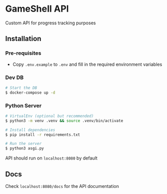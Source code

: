 # GameShell API

Custom API for progress tracking purposes

## Installation

### Pre-requisites

- Copy `.env.example` to `.env` and fill in the required environment variables

### Dev DB

```bash
# Start the DB
$ docker-compose up -d
```

### Python Server

```bash
# VirtualEnv (optional but recommended)
$ python3 -m venv .venv && source .venv/bin/activate

# Install dependencies
$ pip install -r requirements.txt

# Run the server
$ python3 asgi.py
```

API should run on `localhost:8080` by default

## Docs

Check `localhost:8080/docs` for the API documentation

